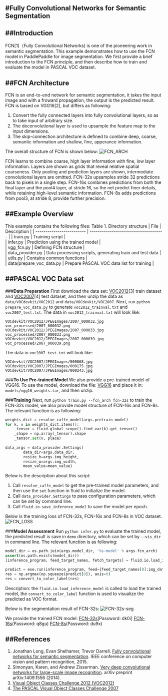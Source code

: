 ﻿#**Fully Convolutional Networks for Semantic Segmentation**
---

##**Introduction**
---
FCN[1]（Fully Convolutional Networks) is one of the pioneering work in semantic segmentation. This example demonstrates how to use the FCN model in PaddlePaddle for image segmentation. We first provide a brief introduction to the FCN principle, and then describe how to train and evaluate the model in PASCAL VOC dataset.

##**FCN Architecture**
---
FCN is an end-to-end network for semantic segmentation, it takes the input image and with a froward propagation, the output is the predicted result. FCN is based on VGG16[2], but differs as following:
1. Convert the fully connected layers into fully convolutional layers, so as to take input of arbitrary size.
2. The deconvolutional layer is used to upsample the feature map to the input dimensions.
3. The skip-connection architecture is defined to combine deep, coarse, semantic information and shallow, fine, apperance information.

The overall structure of FCN is shown below:
![FCN_ARCH](https://github.com/chengyuz/models/blob/yucheng/fluid/fcn/images/fcn_network.jpg)

FCN learns to combine coarse, high layer information with fine, low layer information. Layers are shown as grids that reveal relative spatial coarseness. Only pooling and prediction layers are shown, intermediate convolutional layers are omitted. FCN-32s upsamples stride 32 predictions back to pixels in a single step. FCN-16s combines predictions from both the final layer and the pool4 layer, at stride 16, so the net predict finer details, while retaining high-level semantic information. FCN-8s adds predictions from pool3, at stride 8, provide further precision.

##**Example Overview**
---
This example contains the following files:
Table 1. Directory structure
| File                              | Description                                    |
| -------------------------         | -------------------------------------   | 
| train.py                          | Training script                                |  
| infer.py                          | Prediction using the trained model      |  
| vgg_fcn.py                        | Defining FCN structure                     |   
| data_provider.py                  | Data processing scripts, generating train and test data   |   
| utils.py                          | Contains common functions                            |   
| data/prepare_voc_data.py          | Prepare PASCAL VOC data list for training                  | 

##**PASCAL VOC Data set**
---
###**Data Preparation**
First download the data set: [VOC2012](http://host.robots.ox.ac.uk/pascal/VOC/voc2012/index.html)[3] train dataset and [VOC2007](http://host.robots.ox.ac.uk/pascal/VOC/voc2007/index.html)[4] test dataset, and then unzip the data as `data/VOCdevkit/VOC2012` and `data/VOCdevkit/VOC2007`. 
Next, run `python prepare_voc_data.py` to generate `voc2012_trainval.txt` and `voc2007_test.txt`. 
The data in `voc2012_trainval.txt` will look like:
```
VOCdevkit/VOC2012/JPEGImages/2007_000032.jpg voc_processed/2007_000032.png 
VOCdevkit/VOC2012/JPEGImages/2007_000033.jpg voc_processed/2007_000033.png 
VOCdevkit/VOC2012/JPEGImages/2007_000039.jpg voc_processed/2007_000039.png 
```
The data in `voc2007_test.txt` will look like:
```
VOCdevkit/VOC2007/JPEGImages/000068.jpg 
VOCdevkit/VOC2007/JPEGImages/000175.jpg 
VOCdevkit/VOC2007/JPEGImages/000243.jpg
```

###**To Use Pre-trained Model**
We also provide a pre-trained model of VGG16. To use the model, download the file: [VGG16](https://pan.baidu.com/s/1sagfVaxkEP9Sfq7dYR979Q) and place it in: `models/vgg16_weights.tar`, and then unzip.

###**Training**
Next, run `python train.py --fcn_arch fcn-32s` to train the FCN-32s model, we also provide model structure of FCN-16s and FCN-8s. The relevant function is as following:
```python
weights_dict = resolve_caffe_model(args.pretrain_model)
for k, v in weights_dict.items():
    _tensor = fluid.global_scope().find_var(k).get_tensor()
    _shape = np.array(_tensor).shape
    _tensor.set(v, place)
    
data_args = data_provider.Settings(
        data_dir=args.data_dir,
        resize_h=args.img_height,
        resize_w=args.img_width,
        mean_value=mean_value)
```
Below is the description about this script:
1. Call `resolve_caffe_model` to get the pre-trained model parameters, and then use the `set` function in fluid to initialize the model.
2. Call `data_provider.Settings` to pass configuration parameters, which can be set by command line.
3. Call `fluid.io.save_inference_model` to save the model per epoch.

Below is the training loss of FCN-32s, FCN-16s and FCN-8s in VOC dataset.
![FCN_LOSS](https://github.com/chengyuz/models/blob/yucheng/fluid/fcn/images/train_loss.jpg)

###**Model Assessment**
Run `python infer.py` to evaluate the trained model, the predicted result is save in `demo` directory, which can be set by `--vis_dir` in command line. The relevant function is as following:
```python
model_dir = os.path.join(args.model_dir, '%s-model' % args.fcn_arch)
assert(os.path.exists(model_dir))
[inference_program, feed_target_names, fetch_targets] = fluid.io.load_inference_model(model_dir, exe)

predict = exe.run(inference_program, feed={feed_target_names[0]:img_data}, fetch_list=fetch_targets)
res = np.argmax(np.squeeze(predict[0]), axis=0)
res = convert_to_color_label(res)
```
Description: the `fluid.io.load_inference_model` is called to load the trained model, the `convert_to_color_label` function is used to visualize the predicted as VOC format.

Below is the segmentation result of FCN-32s:
![FCN-32s-seg](https://github.com/chengyuz/models/blob/yucheng/fluid/fcn/images/seg_res.jpg)

We provide the trained FCN model:
[FCN-32s](https://pan.baidu.com/s/1j8pltdzgssmxbXFgHWmCNQ)[Password: dk0i]
[FCN-16s](https://pan.baidu.com/s/1idapCRSxWsJKSqqswUGDSw)(Password: q8gu)
[FCN-8s](https://pan.baidu.com/s/1GcO-mcOWo_VF65X3xwPnpA)(Password: du9x)

##**References**
---
1. Jonathan Long, Evan Shelhamer, Trevor Darrell. [Fully convolutional networks for semantic segmentation](https://people.eecs.berkeley.edu/~jonlong/long_shelhamer_fcn.pdf). IEEE conference on computer vision and pattern recognition, 2015.
2. Simonyan, Karen, and Andrew Zisserman. [Very deep convolutional networks for large-scale image recognition](https://arxiv.org/abs/1409.1556). arXiv preprint arXiv:1409.1556 (2014).
3. [Visual Object Classes Challenge 2012 (VOC2012)](http://host.robots.ox.ac.uk/pascal/VOC/voc2012/index.html)
4. [The PASCAL Visual Object Classes Challenge 2007](http://host.robots.ox.ac.uk/pascal/VOC/voc2007/index.html)




